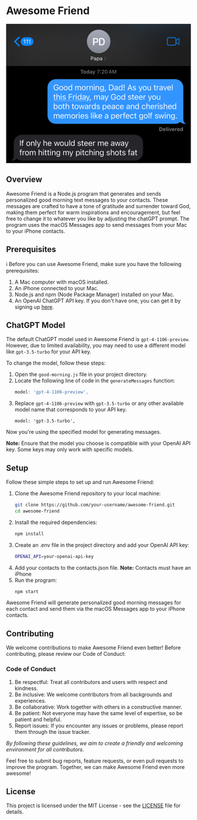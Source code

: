 # Awesome Friend
![Awesome Friend Demo Shot](IMG_A84DA5B100DA-1.jpeg)

## Overview

Awesome Friend is a Node.js program that generates and sends personalized good morning text messages to your contacts. These messages are crafted to have a tone of gratitude and surrender toward God, making them perfect for warm inspirations and encouragement, but feel free to change it to whatever you like by adjusting the chatGPT prompt. The program uses the macOS Messages app to send messages from your Mac to your iPhone contacts.

## Prerequisites

ℹ️ Before you can use Awesome Friend, make sure you have the following prerequisites:

1. A Mac computer with macOS installed.
2. An iPhone connected to your Mac.
3. Node.js and npm (Node Package Manager) installed on your Mac.
4. An OpenAI ChatGPT API key. If you don't have one, you can get it by signing up [here](https://platform.openai.com/signup/).

## ChatGPT Model

The default ChatGPT model used in Awesome Friend is `gpt-4-1106-preview`. However, due to limited availability, you may need to use a different model like `gpt-3.5-turbo` for your API key.

To change the model, follow these steps:

1. Open the `good-morning.js` file in your project directory.
2. Locate the following line of code in the `generateMessages` function:
   ```javascript
   model: 'gpt-4-1106-preview',
   ```
3. Replace `gpt-4-1106-preview` with `gpt-3.5-turbo` or any other available model name that corresponds to your API key.
    ```javascipt
    model: 'gpt-3.5-turbo',
    ```
Now you're using the specified model for generating messages.

**Note:** Ensure that the model you choose is compatible with your OpenAI API key. Some keys may only work with specific models.

## Setup

Follow these simple steps to set up and run Awesome Friend:

1. Clone the Awesome Friend repository to your local machine:
   ```bash
   git clone https://github.com/your-username/awesome-friend.git
   cd awesome-friend
   ```
2. Install the required dependencies:
   ```bash
   npm install
   ```
3. Create an .env file in the project directory and add your OpenAI API key:
    ```bash
    OPENAI_API=your-openai-api-key
    ```
4. Add your contacts to the contacts.json file. **Note:** Contacts must have an iPhone
5. Run the program:
    ```bash
    npm start
    ```

Awesome Friend will generate personalized good morning messages for each contact and send them via the macOS Messages app to your iPhone contacts.

## Contributing
We welcome contributions to make Awesome Friend even better! Before contributing, please review our Code of Conduct:

### Code of Conduct
1. Be respectful: Treat all contributors and users with respect and kindness.
2. Be inclusive: We welcome contributors from all backgrounds and experiences.
3. Be collaborative: Work together with others in a constructive manner.
4. Be patient: Not everyone may have the same level of expertise, so be patient and helpful.
5. Report issues: If you encounter any issues or problems, please report them through the issue tracker.

*By following these guidelines, we aim to create a friendly and welcoming environment for all contributors.*

Feel free to submit bug reports, feature requests, or even pull requests to improve the program. Together, we can make Awesome Friend even more awesome!

## License

This project is licensed under the MIT License - see the [LICENSE](LICENSE) file for details.